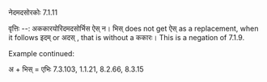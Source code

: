 

 नेदमदसोरकोः 7.1.11 


वृत्तिः --: अककारयोरिदमदसोर्भिस ऐस् न। भिस् does not get ऐस् as a replacement, when it follows इदम् or अदस् , that is without a ककारः। This is a negation of 7.1.9. 


Example continued: 


अ + भिस् = एभिः 7.3.103, 1.1.21, 8.2.66, 8.3.15 


